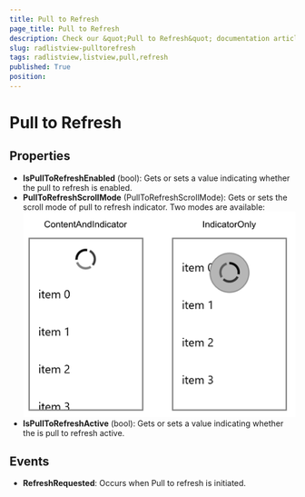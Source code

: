 ```yaml
---
title: Pull to Refresh
page_title: Pull to Refresh
description: Check our &quot;Pull to Refresh&quot; documentation article for RadListView for UWP control.
slug: radlistview-pulltorefresh
tags: radlistview,listview,pull,refresh
published: True
position: 
---
```


# Pull to Refresh



## Properties

* **IsPullToRefreshEnabled** (bool): Gets or sets a value indicating whether the pull to refresh is enabled.
* **PullToRefreshScrollMode** (PullToRefreshScrollMode): Gets or sets the scroll mode of pull to refresh indicator. Two modes are available:
![](images/listview-pulltorefresh.png)
* **IsPullToRefreshActive** (bool): Gets or sets a value indicating whether the is pull to refresh active.

## Events

* **RefreshRequested**: Occurs when Pull to refresh is initiated.